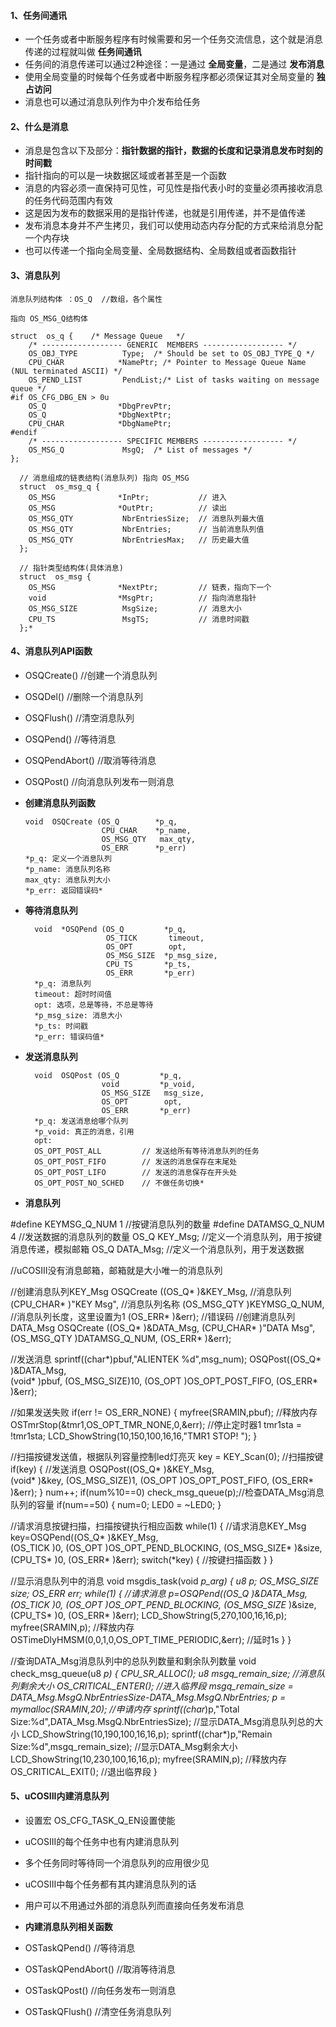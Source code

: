 #### 1、任务间通讯

- 一个任务或者中断服务程序有时候需要和另一个任务交流信息，这个就是消息传递的过程就叫做 **任务间通讯**
- 任务间的消息传递可以通过2种途径：一是通过 **全局变量**，二是通过 **发布消息**
- 使用全局变量的时候每个任务或者中断服务程序都必须保证其对全局变量的 **独占访问**
- 消息也可以通过消息队列作为中介发布给任务

#### 2、什么是消息

- 消息是包含以下及部分：**指针数据的指针，数据的长度和记录消息发布时刻的时间戳**
- 指针指向的可以是一块数据区域或者甚至是一个函数
- 消息的内容必须一直保持可见性，可见性是指代表小时的变量必须再接收消息的任务代码范围内有效
- 这是因为发布的数据采用的是指针传递，也就是引用传递，并不是值传递
- 发布消息本身并不产生拷贝，我们可以使用动态内存分配的方式来给消息分配一个内存块
- 也可以传递一个指向全局变量、全局数据结构、全局数组或者函数指针

#### 3、消息队列

    消息队列结构体 ：OS_Q  //数组，各个属性

    指向 OS_MSG_Q结构体

    struct  os_q {    /* Message Queue   */
        /* ------------------ GENERIC  MEMBERS ------------------ */
        OS_OBJ_TYPE          Type;  /* Should be set to OS_OBJ_TYPE_Q */
        CPU_CHAR            *NamePtr; /* Pointer to Message Queue Name (NUL terminated ASCII) */
        OS_PEND_LIST         PendList;/* List of tasks waiting on message queue */
    #if OS_CFG_DBG_EN > 0u
        OS_Q                *DbgPrevPtr;
        OS_Q                *DbgNextPtr;
        CPU_CHAR            *DbgNamePtr;
    #endif
        /* ------------------ SPECIFIC MEMBERS ------------------ */
        OS_MSG_Q             MsgQ;  /* List of messages */
    };

      // 消息组成的链表结构(消息队列) 指向 OS_MSG
      struct  os_msg_q {                       
        OS_MSG              *InPtr;           // 进入
        OS_MSG              *OutPtr;          // 读出
        OS_MSG_QTY           NbrEntriesSize;  // 消息队列最大值       
        OS_MSG_QTY           NbrEntries;      // 当前消息队列值  
        OS_MSG_QTY           NbrEntriesMax;   // 历史最大值
      };

      // 指针类型结构体(具体消息)
      struct  os_msg {                                 
        OS_MSG              *NextPtr;         // 链表，指向下一个          
        void                *MsgPtr;          // 指向消息指针      
        OS_MSG_SIZE          MsgSize;         // 消息大小        
        CPU_TS               MsgTS;           // 消息时间戳    
      };*

#### 4、消息队列API函数

- OSQCreate()                 //创建一个消息队列
- OSQDel()                    //删除一个消息队列
- OSQFlush()                  //清空消息队列
- OSQPend()                   //等待消息
- OSQPendAbort()              //取消等待消息
- OSQPost()                   //向消息队列发布一则消息


- **创建消息队列函数**

      void  OSQCreate (OS_Q        *p_q,
                       CPU_CHAR    *p_name,
                       OS_MSG_QTY   max_qty,
                       OS_ERR      *p_err)
      *p_q: 定义一个消息队列
      *p_name: 消息队列名称
      max_qty: 消息队列大小
      *p_err: 返回错误码*

- **等待消息队列**

        void  *OSQPend (OS_Q         *p_q,
                        OS_TICK       timeout,
                        OS_OPT        opt,
                        OS_MSG_SIZE  *p_msg_size,
                        CPU_TS       *p_ts,
                        OS_ERR       *p_err)
        *p_q: 消息队列
        timeout: 超时时间值
        opt: 选项，总是等待，不总是等待
        *p_msg_size: 消息大小
        *p_ts: 时间戳
        *p_err: 错误码值*

- **发送消息队列**

        void  OSQPost (OS_Q         *p_q,
                       void         *p_void,
                       OS_MSG_SIZE   msg_size,
                       OS_OPT        opt,
                       OS_ERR       *p_err)
        *p_q: 发送消息给哪个队列
        *p_void: 真正的消息，引用
        opt:
        OS_OPT_POST_ALL         // 发送给所有等待消息队列的任务
        OS_OPT_POST_FIFO        // 发送的消息保存在末尾处
        OS_OPT_POST_LIFO        // 发送的消息保存在开头处
        OS_OPT_POST_NO_SCHED    // 不做任务切换*

- **消息队列**

#define KEYMSG_Q_NUM    1     //按键消息队列的数量
#define DATAMSG_Q_NUM   4     //发送数据的消息队列的数量
OS_Q  KEY_Msg;                //定义一个消息队列，用于按键消息传递，模拟邮箱
OS_Q  DATA_Msg;               //定义一个消息队列，用于发送数据

//uCOSIII没有消息邮箱，邮箱就是大小唯一的消息队列

//创建消息队列KEY_Msg
OSQCreate ((OS_Q*		)&KEY_Msg,	//消息队列
              (CPU_CHAR*	)"KEY Msg",	//消息队列名称
              (OS_MSG_QTY	)KEYMSG_Q_NUM,	//消息队列长度，这里设置为1
              (OS_ERR*	)&err);		//错误码
//创建消息队列DATA_Msg
OSQCreate ((OS_Q*		)&DATA_Msg,
              (CPU_CHAR*	)"DATA Msg",
              (OS_MSG_QTY	)DATAMSG_Q_NUM,
              (OS_ERR*	)&err);


//发送消息
sprintf((char*)pbuf,"ALIENTEK %d",msg_num);
OSQPost((OS_Q*		)&DATA_Msg,		
    (void*		)pbuf,
    (OS_MSG_SIZE)10,
    (OS_OPT		)OS_OPT_POST_FIFO,
    (OS_ERR*	)&err);

//如果发送失败
if(err != OS_ERR_NONE)
    {
    	myfree(SRAMIN,pbuf);	//释放内存
    	OSTmrStop(&tmr1,OS_OPT_TMR_NONE,0,&err); //停止定时器1
    	tmr1sta = !tmr1sta;
    	LCD_ShowString(10,150,100,16,16,"TMR1 STOP! ");
    }

//扫描按键发送值，根据队列容量控制led灯亮灭
    key = KEY_Scan(0);  //扫描按键
		if(key)
		{
			//发送消息
			OSQPost((OS_Q*		)&KEY_Msg,		
					(void*		)&key,
					(OS_MSG_SIZE)1,
					(OS_OPT		)OS_OPT_POST_FIFO,
					(OS_ERR*	)&err);
		}
		num++;
		if(num%10==0) check_msg_queue(p);//检查DATA_Msg消息队列的容量
		if(num==50)
		{
			num=0;
			LED0 = ~LED0;
		}

//请求消息按键扫描，扫描按键执行相应函数
while(1)
	{
		//请求消息KEY_Msg
		key=OSQPend((OS_Q*			)&KEY_Msg,   
					(OS_TICK		)0,
                    (OS_OPT			)OS_OPT_PEND_BLOCKING,
                    (OS_MSG_SIZE*	)&size,		
                    (CPU_TS*		)0,
                    (OS_ERR*		)&err);
    switch(*key)
    {
        //按键扫描函数
    }
  }

//显示消息队列中的消息
void msgdis_task(void *p_arg)
{
	u8 *p;
	OS_MSG_SIZE size;
	OS_ERR err;
	while(1)
	{
		//请求消息
		p=OSQPend((OS_Q*		)&DATA_Msg,
				  (OS_TICK		)0,
                  (OS_OPT		)OS_OPT_PEND_BLOCKING,
                  (OS_MSG_SIZE*	)&size,
                  (CPU_TS*		)0,
                  (OS_ERR*		)&err);
		LCD_ShowString(5,270,100,16,16,p);
		myfree(SRAMIN,p);	//释放内存
		OSTimeDlyHMSM(0,0,1,0,OS_OPT_TIME_PERIODIC,&err); //延时1s
	}
}


//查询DATA_Msg消息队列中的总队列数量和剩余队列数量
void check_msg_queue(u8 *p)
{
	CPU_SR_ALLOC();
	u8 msgq_remain_size;	//消息队列剩余大小
	OS_CRITICAL_ENTER();	//进入临界段
	msgq_remain_size = DATA_Msg.MsgQ.NbrEntriesSize-DATA_Msg.MsgQ.NbrEntries;
	p = mymalloc(SRAMIN,20);	//申请内存
	sprintf((char*)p,"Total Size:%d",DATA_Msg.MsgQ.NbrEntriesSize);	//显示DATA_Msg消息队列总的大小
	LCD_ShowString(10,190,100,16,16,p);
	sprintf((char*)p,"Remain Size:%d",msgq_remain_size);	//显示DATA_Msg剩余大小
	LCD_ShowString(10,230,100,16,16,p);
	myfree(SRAMIN,p);		//释放内存
	OS_CRITICAL_EXIT();		//退出临界段
}

#### 5、uCOSIII内建消息队列

- 设置宏 OS_CFG_TASK_Q_EN设置使能
- uCOSIII的每个任务中也有内建消息队列
- 多个任务同时等待同一个消息队列的应用很少见
- uCOSIII中每个任务都有其内建消息队列的话
- 用户可以不用通过外部的消息队列而直接向任务发布消息

- **内建消息队列相关函数**

- OSTaskQPend()           //等待消息
- OSTaskQPendAbort()      //取消等待消息
- OSTaskQPost()           //向任务发布一则消息
- OSTaskQFlush()          //清空任务消息队列
